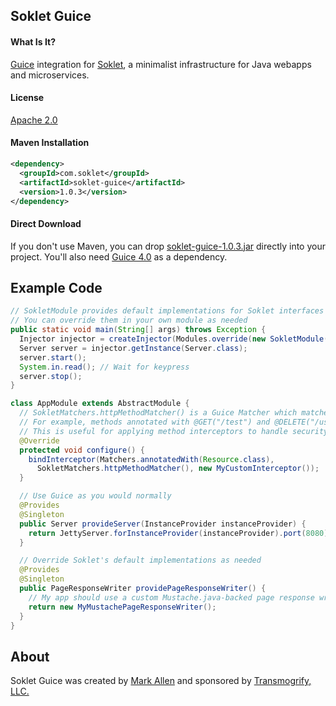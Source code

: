 ## Soklet Guice

#### What Is It?

[Guice](https://github.com/google/guice) integration for [Soklet](http://soklet.com), a minimalist infrastructure for Java webapps and microservices.

#### License

[Apache 2.0](https://www.apache.org/licenses/LICENSE-2.0)

#### Maven Installation

```xml
<dependency>
  <groupId>com.soklet</groupId>
  <artifactId>soklet-guice</artifactId>
  <version>1.0.3</version>
</dependency>
```

#### Direct Download

If you don't use Maven, you can drop [soklet-guice-1.0.3.jar](http://central.maven.org/maven2/com/soklet/soklet-guice/1.0.3/soklet-guice-1.0.3.jar) directly into your project.  You'll also need [Guice 4.0](https://github.com/google/guice) as a dependency.

## Example Code

```java
// SokletModule provides default implementations for Soklet interfaces like ResponseHandler.
// You can override them in your own module as needed
public static void main(String[] args) throws Exception {
  Injector injector = createInjector(Modules.override(new SokletModule()).with(new AppModule()));
  Server server = injector.getInstance(Server.class);
  server.start();
  System.in.read(); // Wait for keypress
  server.stop();
}

class AppModule extends AbstractModule {
  // SokletMatchers.httpMethodMatcher() is a Guice Matcher which matches any resource method.
  // For example, methods annotated with @GET("/test") and @DELETE("/users/{id}") would be matched.
  // This is useful for applying method interceptors to handle security, database transactions, and more
  @Override
  protected void configure() {
    bindInterceptor(Matchers.annotatedWith(Resource.class),
      SokletMatchers.httpMethodMatcher(), new MyCustomInterceptor());
  }

  // Use Guice as you would normally
  @Provides
  @Singleton
  public Server provideServer(InstanceProvider instanceProvider) {
    return JettyServer.forInstanceProvider(instanceProvider).port(8080).build();
  }  

  // Override Soklet's default implementations as needed
  @Provides
  @Singleton
  public PageResponseWriter providePageResponseWriter() {
    // My app should use a custom Mustache.java-backed page response writer
    return new MyMustachePageResponseWriter();
  }
}
```

## About

Soklet Guice was created by [Mark Allen](http://revetkn.com) and sponsored by [Transmogrify, LLC.](http://xmog.com)